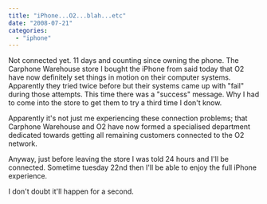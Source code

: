 ```yaml
---
title: "iPhone...O2...blah...etc"
date: "2008-07-21"
categories: 
  - "iphone"
---
```


Not connected yet. 11 days and counting since owning the phone. The Carphone Warehouse store I bought the iPhone from said today that O2 have now definitely set things in motion on their computer systems. Apparently they tried twice before but their systems came up with "fail" during those attempts. This time there was a "success" message. Why I had to come into the store to get them to try a third time I don't know.

Apparently it's not just me experiencing these connection problems; that Carphone Warehouse and O2 have now formed a specialised department dedicated towards getting all remaining customers connected to the O2 network.

Anyway, just before leaving the store I was told 24 hours and I'll be connected. Sometime tuesday 22nd then I'll be able to enjoy the full iPhone experience.

I don't doubt it'll happen for a second.
